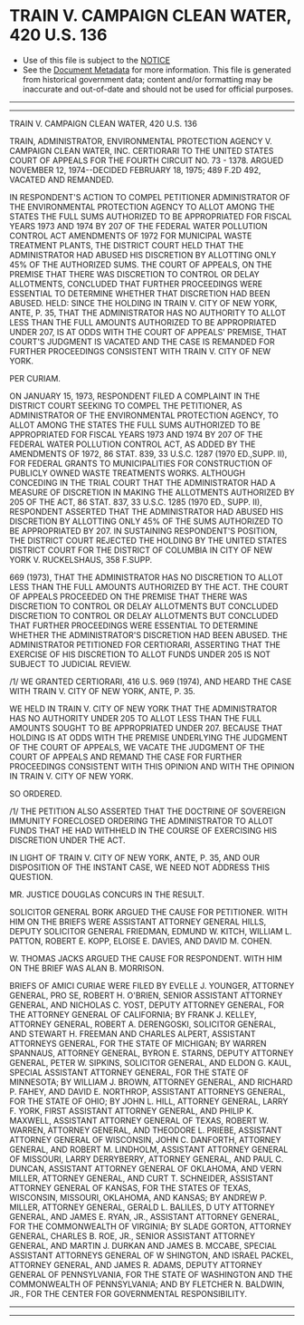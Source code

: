 ---
---

# TRAIN V. CAMPAIGN CLEAN WATER, 420 U.S. 136

* Use of this file is subject to the [NOTICE](https://github.com/publicdocs/notice/blob/master/NOTICE)
* See the [Document Metadata](../../../) for more information.
  This file is generated from historical government data; content and/or formatting may be inaccurate and out-of-date and should not be used for official purposes.

----------
----------

TRAIN V. CAMPAIGN CLEAN WATER, 420 U.S. 136

TRAIN, ADMINISTRATOR, ENVIRONMENTAL PROTECTION AGENCY V. CAMPAIGN CLEAN WATER, INC. CERTIORARI TO THE UNITED STATES COURT OF APPEALS FOR THE FOURTH CIRCUIT NO. 73 - 1378.  ARGUED NOVEMBER 12, 1974--DECIDED FEBRUARY 18, 1975; 489 F.2D 492, VACATED AND REMANDED.

IN RESPONDENT'S ACTION TO COMPEL PETITIONER ADMINISTRATOR OF THE ENVIRONMENTAL PROTECTION AGENCY TO ALLOT AMONG THE STATES THE FULL SUMS AUTHORIZED TO BE APPROPRIATED FOR FISCAL YEARS 1973 AND 1974 BY 207 OF THE FEDERAL WATER POLLUTION CONTROL ACT AMENDMENTS OF 1972 FOR MUNICIPAL WASTE TREATMENT PLANTS, THE DISTRICT COURT HELD THAT THE ADMINISTRATOR HAD ABUSED HIS DISCRETION BY ALLOTTING ONLY 45% OF THE AUTHORIZED SUMS.  THE COURT OF APPEALS, ON THE PREMISE THAT THERE WAS DISCRETION TO CONTROL OR DELAY ALLOTMENTS, CONCLUDED THAT FURTHER PROCEEDINGS WERE ESSENTIAL TO DETERMINE WHETHER THAT DISCRETION HAD BEEN ABUSED.  HELD:  SINCE THE HOLDING IN TRAIN V. CITY OF NEW YORK, ANTE, P. 35, THAT THE ADMINISTRATOR HAS NO AUTHORITY TO ALLOT LESS THAN THE FULL AMOUNTS AUTHORIZED TO BE APPROPRIATED UNDER 207, IS AT ODDS WITH THE COURT OF APPEALS' PREMISE, THAT COURT'S JUDGMENT IS VACATED AND THE CASE IS REMANDED FOR FURTHER PROCEEDINGS CONSISTENT WITH TRAIN V. CITY OF NEW YORK.

PER CURIAM.

ON JANUARY 15, 1973, RESPONDENT FILED A COMPLAINT IN THE DISTRICT COURT SEEKING TO COMPEL THE PETITIONER, AS ADMINISTRATOR OF THE ENVIRONMENTAL PROTECTION AGENCY, TO ALLOT AMONG THE STATES THE FULL SUMS AUTHORIZED TO BE APPROPRIATED FOR FISCAL YEARS 1973 AND 1974 BY 207 OF THE FEDERAL WATER POLLUTION CONTROL ACT, AS ADDED BY THE AMENDMENTS OF 1972, 86 STAT. 839, 33 U.S.C. 1287 (1970 ED.,SUPP.  II), FOR FEDERAL GRANTS TO MUNICIPALITIES FOR CONSTRUCTION OF PUBLICLY OWNED WASTE TREATMENTS WORKS.  ALTHOUGH CONCEDING IN THE TRIAL COURT THAT THE ADMINISTRATOR HAD A MEASURE OF DISCRETION IN MAKING THE ALLOTMENTS AUTHORIZED BY 205 OF THE ACT, 86 STAT. 837, 33 U.S.C. 1285 (1970 ED., SUPP. II), RESPONDENT ASSERTED THAT THE ADMINISTRATOR HAD ABUSED HIS DISCRETION BY ALLOTTING ONLY 45% OF THE SUMS AUTHORIZED TO BE APPROPRIATED BY 207.  IN SUSTAINING RESPONDENT'S POSITION, THE DISTRICT COURT REJECTED THE HOLDING BY THE UNITED STATES DISTRICT COURT FOR THE DISTRICT OF COLUMBIA IN CITY OF NEW YORK V. RUCKELSHAUS, 358 F.SUPP.

669 (1973), THAT THE ADMINISTRATOR HAS NO DISCRETION TO ALLOT LESS THAN THE FULL AMOUNTS AUTHORIZED BY THE ACT.  THE COURT OF APPEALS PROCEEDED ON THE PREMISE THAT THERE WAS DISCRETION TO CONTROL OR DELAY ALLOTMENTS BUT CONCLUDED DISCRETION TO CONTROL OR DELAY ALLOTMENTS BUT CONCLUDED THAT FURTHER PROCEEDINGS WERE ESSENTIAL TO DETERMINE WHETHER THE ADMINISTRATOR'S DISCRETION HAD BEEN ABUSED.  THE ADMINISTRATOR PETITIONED FOR CERTIORARI, ASSERTING THAT THE EXERCISE OF HIS DISCRETION TO ALLOT FUNDS UNDER 205 IS NOT SUBJECT TO JUDICIAL REVIEW.

/1/ WE GRANTED CERTIORARI, 416 U.S. 969 (1974), AND HEARD THE CASE WITH TRAIN V. CITY OF NEW YORK, ANTE, P. 35.

WE HELD IN TRAIN V. CITY OF NEW YORK THAT THE ADMINISTRATOR HAS NO AUTHORITY UNDER 205 TO ALLOT LESS THAN THE FULL AMOUNTS SOUGHT TO BE APPROPRIATED UNDER 207.  BECAUSE THAT HOLDING IS AT ODDS WITH THE PREMISE UNDERLYING THE JUDGMENT OF THE COURT OF APPEALS, WE VACATE THE JUDGMENT OF THE COURT OF APPEALS AND REMAND THE CASE FOR FURTHER PROCEEDINGS CONSISTENT WITH THIS OPINION AND WITH THE OPINION IN TRAIN V. CITY OF NEW YORK.

SO ORDERED.

/1/ THE PETITION ALSO ASSERTED THAT THE DOCTRINE OF SOVEREIGN IMMUNITY FORECLOSED ORDERING THE ADMINISTRATOR TO ALLOT FUNDS THAT HE HAD WITHHELD IN THE COURSE OF EXERCISING HIS DISCRETION UNDER THE ACT.

IN LIGHT OF TRAIN V. CITY OF NEW YORK, ANTE, P. 35, AND OUR DISPOSITION OF THE INSTANT CASE, WE NEED NOT ADDRESS THIS QUESTION.

MR. JUSTICE DOUGLAS CONCURS IN THE RESULT.

SOLICITOR GENERAL BORK ARGUED THE CAUSE FOR PETITIONER.  WITH HIM ON THE BRIEFS WERE ASSISTANT ATTORNEY GENERAL HILLS, DEPUTY SOLICITOR GENERAL FRIEDMAN, EDMUND W. KITCH, WILLIAM L. PATTON, ROBERT E. KOPP, ELOISE E. DAVIES, AND DAVID M. COHEN.

W. THOMAS JACKS ARGUED THE CAUSE FOR RESPONDENT.  WITH HIM ON THE BRIEF WAS ALAN B. MORRISON.

BRIEFS OF AMICI CURIAE WERE FILED BY EVELLE J. YOUNGER, ATTORNEY GENERAL, PRO SE, ROBERT H. O'BRIEN, SENIOR ASSISTANT ATTORNEY GENERAL, AND NICHOLAS C. YOST, DEPUTY ATTORNEY GENERAL, FOR THE ATTORNEY GENERAL OF CALIFORNIA; BY FRANK J. KELLEY, ATTORNEY GENERAL, ROBERT A. DERENGOSKI, SOLICITOR GENERAL, AND STEWART H. FREEMAN AND CHARLES ALPERT, ASSISTANT ATTORNEYS GENERAL, FOR THE STATE OF MICHIGAN; BY WARREN SPANNAUS, ATTORNEY GENERAL, BYRON E. STARNS, DEPUTY ATTORNEY GENERAL, PETER W. SIPKINS, SOLICITOR GENERAL, AND ELDON G. KAUL, SPECIAL ASSISTANT ATTORNEY GENERAL, FOR THE STATE OF MINNESOTA; BY WILLIAM J. BROWN, ATTORNEY GENERAL, AND RICHARD P. FAHEY, AND DAVID E. NORTHROP, ASSISTANT ATTORNEYS GENERAL, FOR THE STATE OF OHIO; BY JOHN L. HILL, ATTORNEY GENERAL, LARRY F. YORK, FIRST ASSISTANT ATTORNEY GENERAL, AND PHILIP K. MAXWELL, ASSISTANT ATTORNEY GENERAL OF TEXAS, ROBERT W. WARREN, ATTORNEY GENERAL, AND THEODORE L. PRIEBE, ASSISTANT ATTORNEY GENERAL OF WISCONSIN, JOHN C. DANFORTH, ATTORNEY GENERAL, AND ROBERT M. LINDHOLM, ASSISTANT ATTORNEY GENERAL OF MISSOURI, LARRY DERRYBERRY, ATTORNEY GENERAL, AND PAUL C. DUNCAN, ASSISTANT ATTORNEY GENERAL OF OKLAHOMA, AND VERN MILLER, ATTORNEY GENERAL, AND CURT T. SCHNEIDER, ASSISTANT ATTORNEY GENERAL OF KANSAS, FOR THE STATES OF TEXAS, WISCONSIN, MISSOURI, OKLAHOMA, AND KANSAS; BY ANDREW P. MILLER, ATTORNEY GENERAL, GERALD L. BALILES, D UTY ATTORNEY GENERAL, AND JAMES E. RYAN, JR., ASSISTANT ATTORNEY GENERAL, FOR THE COMMONWEALTH OF VIRGINIA; BY SLADE GORTON, ATTORNEY GENERAL, CHARLES B. ROE, JR., SENIOR ASSISTANT ATTORNEY GENERAL, AND MARTIN J. DURKAN AND JAMES B. MCCABE, SPECIAL ASSISTANT ATTORNEYS GENERAL OF W SHINGTON, AND ISRAEL PACKEL, ATTORNEY GENERAL, AND JAMES R. ADAMS, DEPUTY ATTORNEY GENERAL OF PENNSYLVANIA, FOR THE STATE OF WASHINGTON AND THE COMMONWEALTH OF PENNSYLVANIA; AND BY FLETCHER N. BALDWIN, JR., FOR THE CENTER FOR GOVERNMENTAL RESPONSIBILITY.


----------
----------

